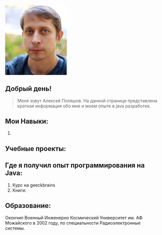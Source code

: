 <img src = "logo.jpg" width=200px>

## Добрый день!
>Меня зовут Алексей Поляшов.
>На данной странице представлена краткая информация обо мне и моем опыте в java разработке.

## Мои Навыки:
1. 


## Учебные проекты:


## Где я получил опыт программирования на Java:
1. Курс на geeckbrains
2. Книги: 


## Образование:
Окончил Военный Инженерно Космический Университет им. АФ Можайского в 2002 году, по специальности Радиоэлектронные системы.




